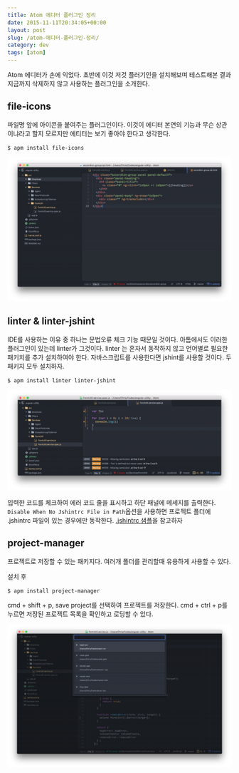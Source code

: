 ```yaml
---
title: Atom 에디터 플러그인 정리
date: 2015-11-11T20:34:05+00:00
layout: post
slug: /atom-에디터-플러그인-정리/
category: dev
tags: [atom]
---
```


Atom 에디터가 손에 익었다. 초반에 이것 저것 플러기인을 설치해보며 테스트해본 결과 지금까지 삭제하지 않고 사용하는 플러그인을 소개한다.

<h2>file-icons</h2>

파일명 앞에 아이콘을 붙여주는 플러그인이다. 이것이 에디터 본연의 기능과 무슨 상관이냐라고 할지 모르지만 에티터는 보기 좋아야 한다고 생각한다.

<pre><code>$ apm install file-icons
</code></pre>

![](/assets/imgs/2015/atom3.png)

<h2>linter &amp; linter-jshint</h2>

IDE를 사용하는 이유 중 하나는 문법오류 체크 기능 때문일 것이다. 아톰에서도 이러한 플러그인이 있는데 linter가 그것이다. linter 는 혼자서 동작하지 않고 언어별로 필요한 패키치를 추가 설치하여야 한다. 자바스크립트를 사용한다면 jshint를 사용할 것이다. 두 패키지 모두 설치하자.

<pre><code>$ apm install linter linter-jshint
</code></pre>

![](/assets/imgs/2015/atom4.png)

입력한 코드를 체크하여 에러 코드 줄을 표시하고 하단 패널에 메세지를 출력한다. <code>Disable When No Jshintrc File in Path</code>옵션을 사용하면 프로젝트 폴더에 .jshintrc 파일이 있는 경우에만 동작한다. <a href="https://gist.github.com/jeonghwan-kim/7be4d6bf7622fba126ab">.jshintrc 샘플</a>을 참고하자

<h2>project-manager</h2>

프로젝트로 저장할 수 있는 패키지다. 여러개 폴더를 관리할때 유용하게 사용할 수 있다.

설치 후

<pre><code>$ apm install project-manager
</code></pre>

cmd + shift + p, save project를 선택하여 프로젝트를 저장한다. cmd + ctrl + p를 누르면 저장된 프로젝트 목록을 확인하고 로딩할 수 있다.

![](/assets/imgs/2015/atom5.png)
